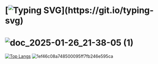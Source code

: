 [![Typing SVG](https://readme-typing-svg.demolab.com?font=Fira+Code&pause=1000&width=435&lines=Hello%2C+my+name+is+XYZ!)](https://git.io/typing-svg)
===============================================================================================================================================
![doc_2025-01-26_21-38-05 (1)](https://github.com/user-attachments/assets/08726eab-be8b-4650-9f1f-b3ee1b3a43cb)
=============================================================================================================================================
[![Top Langs](https://github-readme-stats.vercel.app/api/top-langs/?username=xyzfbi)](https://github.com/anuraghazra/github-readme-stats)
![1ef46c08a748500095ff7fb246e595ca](https://github.com/user-attachments/assets/4a724394-18eb-4448-8108-d64cec529a30)
